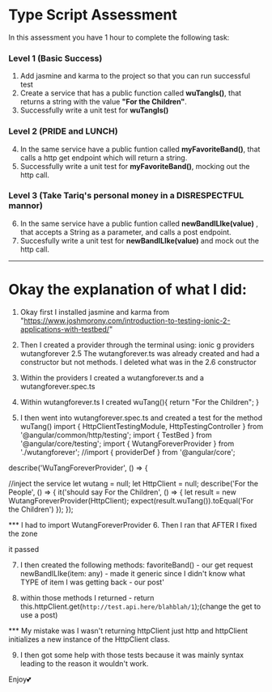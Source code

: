 # Type Script Assessment

In this assessment you have 1 hour to complete the following task:

### Level 1 (Basic Success)
1. Add jasmine and karma to the project so that you can run successful test
2. Create a service that has a public function called **wuTangIs()**, that returns a string with the value **"For the Children"**.
3. Successfully write a unit test for **wuTangIs()**

### Level 2 (PRIDE and LUNCH)

4. In the same service have a public funtion called **myFavoriteBand()**, that calls a http get endpoint which will return a string. 
5. Successfully write a unit test for  **myFavoriteBand()**, mocking out the http call.

### Level 3 (Take Tariq's personal money in a DISRESPECTFUL mannor)

6. In the same service have a public funtion called **newBandILIke(value)** , that accepts a String as a parameter, and calls a post endpoint.
7. Succesfully write a unit test for **newBandILIke(value)** and mock out the http call.

---

# Okay the explanation of what I did:

1. Okay first I installed jasmine and karma from "https://www.joshmorony.com/introduction-to-testing-ionic-2-applications-with-testbed/"

2. Then I created a provider through the terminal using: ionic g providers wutangforever
2.5 The wutangforever.ts was already created and had a constructor but not methods. I deleted what was in the 
2.6 constructor
3. Within the providers I created a wutangforever.ts and a wutangforever.spec.ts
4. Within wutangforever.ts I created 
    wuTang(){
        return "For the Children";
    }

5. I then went into wutangforever.spec.ts and created a test for the method wuTang()
    import { HttpClientTestingModule, HttpTestingController } from '@angular/common/http/testing';
import { TestBed } from '@angular/core/testing';
import { WutangForeverProvider } from './wutangforever';
//import { providerDef } from '@angular/core';

describe('WuTangForeverProvider', () => {


  //inject the service
  let wutang = null;
  let HttpClient = null;
  describe('For the People', () => {
    it('should say For the Children', () => {
      let result = new WutangForeverProvider(HttpClient);
      expect(result.wuTang()).toEqual('For the Children')
    });
  });

  *** I had to import WutangForeverProvider 
  6. Then I ran that AFTER I fixed the zone

  it passed

   7. I then created the following methods:
    favoriteBand() - our get request
    newBandILIke<T>(item: any) - made it generic since I didn't know what TYPE of item I was getting back - our post'

   8. within those methods I returned - return this.httpClient.get(`http://test.api.here/blahblah/1`);(change the get to use a post)

   *** My mistake was I wasn't returning httpClient just http and httpClient initializes a new instance of the HttpClient class. 

   9. I then got some help with those tests because it was mainly syntax leading to the reason it wouldn't work. 

   Enjoy💕 